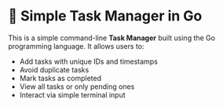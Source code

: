 # 📝 Simple Task Manager in Go

This is a simple command-line **Task Manager** built using the Go programming language. It allows users to:

- Add tasks with unique IDs and timestamps
-  Avoid duplicate tasks
-  Mark tasks as completed
-  View all tasks or only pending ones
-  Interact via simple terminal input
